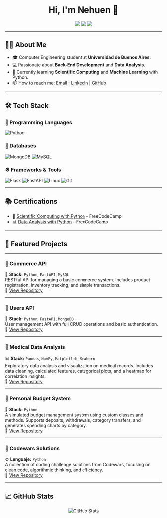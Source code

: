 
<h1 align="center">Hi, I'm Nehuen 👋</h1>

<p align="center">
  <img src="https://img.shields.io/badge/Back--End%20Developer-%2300A86B?style=for-the-badge">
  <img src="https://img.shields.io/badge/Python%20Enthusiast-%2314354C?style=for-the-badge&logo=python&logoColor=white">
  <img src="https://img.shields.io/badge/Data%20Analysis-%23FFA500?style=for-the-badge&logo=chart-bar&logoColor=white">
</p>

---

## 👨‍💻 About Me
- 🎓 Computer Engineering student at **Universidad de Buenos Aires**.
- 💻 Passionate about **Back-End Development** and **Data Analysis**.
- 🧠 Currently learning **Scientific Computing** and **Machine Learning** with Python.
- 📫 How to reach me: [Email](mailto:nehuenkendziura@gmail.com) | [LinkedIn](https://www.linkedin.com/in/nehuen-kendziura/) | [GitHub](https://github.com/Nehuenkend)

---

## 🛠 Tech Stack
### 🚀 Programming Languages
![Python](https://img.shields.io/badge/Python%20-%2314354C.svg?style=for-the-badge&logo=python&logoColor=white)

### 💾 Databases
![MongoDB](https://img.shields.io/badge/MongoDB-%2347A248.svg?style=for-the-badge&logo=mongodb&logoColor=white)
![MySQL](https://img.shields.io/badge/MySQL-%2300758F.svg?style=for-the-badge&logo=mysql&logoColor=white)

### ⚙️ Frameworks & Tools
![Flask](https://img.shields.io/badge/Flask-%23000000.svg?style=for-the-badge&logo=flask&logoColor=white)
![FastAPI](https://img.shields.io/badge/FastAPI-%2300C7B7.svg?style=for-the-badge&logo=fastapi&logoColor=white)
![Linux](https://img.shields.io/badge/Linux-%23FCC624.svg?style=for-the-badge&logo=linux&logoColor=black)
![Git](https://img.shields.io/badge/Git-%23F05032.svg?style=for-the-badge&logo=git&logoColor=white)

---

## 📚 Certifications
- 🏅 [Scientific Computing with Python](https://www.freecodecamp.org/certification/fcc8ee252ec-2f68-449c-94d0-e4730ac5d58b/scientific-computing-with-python-v7) - FreeCodeCamp
- 📊 [Data Analysis with Python](https://www.freecodecamp.org/certification/fcc8ee252ec-2f68-449c-94d0-e4730ac5d58b/data-analysis-with-python-v7) - FreeCodeCamp

---

## 📂 Featured Projects

---

### 🔹 Commerce API  
🛒 **Stack:** `Python`, `FastAPI`, `MySQL`  
RESTful API for managing a basic commerce system. Includes product registration, inventory tracking, and simple transactions.  
🔗 [View Repository](https://github.com/Nehuenkend/API_comercio)

---

### 🔹 Users API  
👤 **Stack:** `Python`, `FastAPI`, `MongoDB`  
User management API with full CRUD operations and basic authentication.  
🔗 [View Repository](https://github.com/Nehuenkend/Users_API)

---

### 🔹 Medical Data Analysis  
📊 **Stack:** `Pandas`, `NumPy`, `Matplotlib`, `Seaborn`  
Exploratory data analysis and visualization on medical records. Includes data cleaning, calculated features, categorical plots, and a heatmap for correlation insights.  
🔗 [View Repository](https://github.com/Nehuenkend/medical_data_visualizer)

---

### 🔹 Personal Budget System
💸 **Stack:** `Python`  
A simulated budget management system using custom classes and methods. Supports deposits, withdrawals, category transfers, and generates spending charts by category.  
🔗 [View Repository](https://github.com/Nehuenkend/budget_app)

---

### 🔹 Codewars Solutions
⚙️ **Lenguaje:** `Python`  
A collection of coding challenge solutions from Codewars, focusing on clean code, algorithmic thinking, and efficiency.  
🔗 [View Repository](https://github.com/Nehuenkend/Codewars_exercises)

---


## 📈 GitHub Stats
<p align="center">
  <img src="https://github-readme-stats.vercel.app/api?username=Nehuenkend&show_icons=true&theme=radical" alt="GitHub Stats">
</p>

